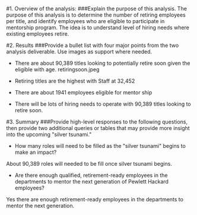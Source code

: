 #1. Overview of the analysis: 
###Explain the purpose of this analysis.
The purpose of this analysis is to determine the number of retiring employees per title, and identify employees who are eligible to participate in mentorship program. The idea is to understand level of hiring needs where existing employees retire.
 
#2. Results 
###Provide a bullet list with four major points from the two analysis deliverable. Use images as support where needed.
- There are about 90,389 titles looking to potentially retire soon given the eligible with age. 
retiringsoon.jpeg

- Retiring titles are the highest with Staff at 32,452


- There are about 1941 employees eligible for mentor ship

- There will be lots of hiring needs to operate with 90,389 titles looking to retire soon.

#3. Summary 
###Provide high-level responses to the following questions, then provide two additional queries or tables that may provide more insight into the upcoming "silver tsunami."

- How many roles will need to be filled as the "silver tsunami" begins to make an impact?

About 90,389 roles will needed to be fill once silver tsunami begins.

- Are there enough qualified, retirement-ready employees in the departments to mentor the next generation of Pewlett Hackard employees?

Yes there are enough retirement-ready employees in the departments to mentor the next generation. 
